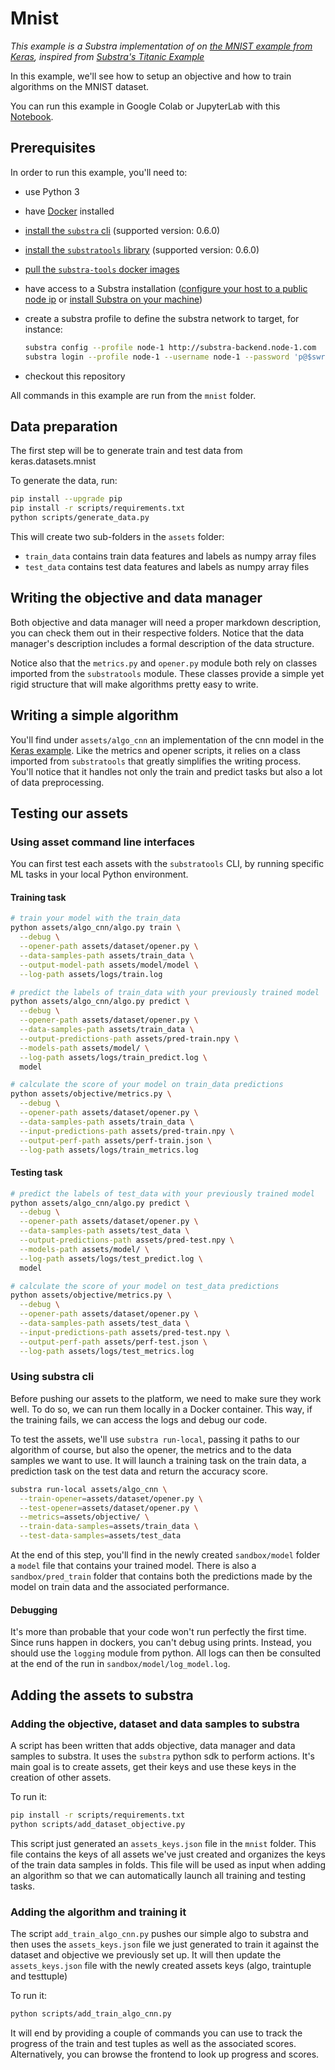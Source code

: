 # Mnist

*This example is a Substra implementation of on [the MNIST example from Keras](https://keras.io/examples/vision/mnist_convnet/), inspired from [Substra's Titanic Example](https://github.com/SubstraFoundation/substra/blob/master/examples/titanic/)*

In this example, we'll see how to setup an objective and how to train algorithms on the MNIST dataset.

You can run this example in Google Colab or JupyterLab with this [Notebook](Mnist_Substra_Example_Notebook.ipynb).

## Prerequisites

In order to run this example, you'll need to:

* use Python 3
* have [Docker](https://www.docker.com/) installed
* [install the `substra` cli](https://github.com/SubstraFoundation/substra#install) (supported version: 0.6.0)
* [install the `substratools` library](https://github.com/substrafoundation/substra-tools) (supported version: 0.6.0)
* [pull the `substra-tools` docker images](https://github.com/substrafoundation/substra-tools#pull-from-private-docker-registry)
* have access to a Substra installation ([configure your host to a public node ip](https://doc.substra.ai/getting_started/installation/local_install_skaffold.html#network) or [install Substra on your machine](https://doc.substra.ai/getting_started/installation/local_install_skaffold.html))
* create a substra profile to define the substra network to target, for instance:

    ```sh
    substra config --profile node-1 http://substra-backend.node-1.com
    substra login --profile node-1 --username node-1 --password 'p@$swr0d44'
    ```

* checkout this repository

All commands in this example are run from the `mnist` folder.

## Data preparation

The first step will be to generate train and test data from keras.datasets.mnist

To generate the data, run:

```sh
pip install --upgrade pip
pip install -r scripts/requirements.txt
python scripts/generate_data.py
```

This will create two sub-folders in the `assets` folder:

* `train_data` contains train data features and labels as numpy array files
* `test_data` contains test data features and labels as numpy array files

## Writing the objective and data manager

Both objective and data manager will need a proper markdown description, you can check them out in their respective
folders. Notice that the data manager's description includes a formal description of the data structure.

Notice also that the `metrics.py` and `opener.py` module both rely on classes imported from the `substratools` module.
These classes provide a simple yet rigid structure that will make algorithms pretty easy to write.

## Writing a simple algorithm

You'll find under `assets/algo_cnn` an implementation of the cnn model in the [Keras example](https://keras.io/examples/vision/mnist_convnet/). Like the metrics and opener scripts, it relies on a
class imported from `substratools` that greatly simplifies the writing process. You'll notice that it handles not only
the train and predict tasks but also a lot of data preprocessing.

## Testing our assets

### Using asset command line interfaces

You can first test each assets with the `substratools` CLI, by running specific ML tasks in your local Python environment.

#### Training task

```sh
# train your model with the train_data
python assets/algo_cnn/algo.py train \
  --debug \
  --opener-path assets/dataset/opener.py \
  --data-samples-path assets/train_data \
  --output-model-path assets/model/model \
  --log-path assets/logs/train.log

# predict the labels of train_data with your previously trained model
python assets/algo_cnn/algo.py predict \
  --debug \
  --opener-path assets/dataset/opener.py \
  --data-samples-path assets/train_data \
  --output-predictions-path assets/pred-train.npy \
  --models-path assets/model/ \
  --log-path assets/logs/train_predict.log \
  model

# calculate the score of your model on train_data predictions
python assets/objective/metrics.py \
  --debug \
  --opener-path assets/dataset/opener.py \
  --data-samples-path assets/train_data \
  --input-predictions-path assets/pred-train.npy \
  --output-perf-path assets/perf-train.json \
  --log-path assets/logs/train_metrics.log
 ```

#### Testing task

```sh
# predict the labels of test_data with your previously trained model
python assets/algo_cnn/algo.py predict \
  --debug \
  --opener-path assets/dataset/opener.py \
  --data-samples-path assets/test_data \
  --output-predictions-path assets/pred-test.npy \
  --models-path assets/model/ \
  --log-path assets/logs/test_predict.log \
  model

# calculate the score of your model on test_data predictions
python assets/objective/metrics.py \
  --debug \
  --opener-path assets/dataset/opener.py \
  --data-samples-path assets/test_data \
  --input-predictions-path assets/pred-test.npy \
  --output-perf-path assets/perf-test.json \
  --log-path assets/logs/test_metrics.log
```

### Using substra cli

Before pushing our assets to the platform, we need to make sure they work well. To do so, we can run them locally in a
Docker container. This way, if the training fails, we can access the logs and debug our code.

To test the assets, we'll use `substra run-local`, passing it paths to our algorithm of course, but also the opener,
the metrics and to the data samples we want to use. It will launch a training task on the train data, a prediction task on the test data and return the accuracy score.

```sh
substra run-local assets/algo_cnn \
  --train-opener=assets/dataset/opener.py \
  --test-opener=assets/dataset/opener.py \
  --metrics=assets/objective/ \
  --train-data-samples=assets/train_data \
  --test-data-samples=assets/test_data
```

At the end of this step, you'll find in the newly created `sandbox/model` folder a `model` file that contains your
trained model. There is also a `sandbox/pred_train` folder that contains both the predictions made by the model on
train data and the associated performance.

#### Debugging

It's more than probable that your code won't run perfectly the first time. Since runs happen in dockers, you can't
debug using prints. Instead, you should use the `logging` module from python. All logs can then be consulted at the end
of the run in  `sandbox/model/log_model.log`.

## Adding the assets to substra

### Adding the objective, dataset and data samples to substra

A script has been written that adds objective, data manager and data samples to substra. It uses the `substra` python
sdk to perform actions. It's main goal is to create assets, get their keys and use these keys in the creation of other
assets.

To run it:

```sh
pip install -r scripts/requirements.txt
python scripts/add_dataset_objective.py
```

This script just generated an `assets_keys.json` file in the `mnist` folder. This file contains the keys of all assets
we've just created and organizes the keys of the train data samples in folds. This file will be used as input when
adding an algorithm so that we can automatically launch all training and testing tasks.

### Adding the algorithm and training it

The script `add_train_algo_cnn.py` pushes our simple algo to substra and then uses the `assets_keys.json` file
we just generated to train it against the dataset and objective we previously set up. It will then update the
`assets_keys.json` file with the newly created assets keys (algo, traintuple and testtuple)

To run it:

```sh
python scripts/add_train_algo_cnn.py
```

It will end by providing a couple of commands you can use to track the progress of the train and test tuples as well
as the associated scores. Alternatively, you can browse the frontend to look up progress and scores.

